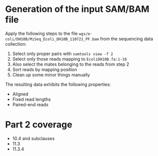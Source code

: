# Generation of the input SAM/BAM file

Apply the following steps to the file ``wgs/e-coli/DH10B/MiSeq_Ecoli_DH10B_110721_PF.bam`` from the sequencing data collection:

1. Select only proper pairs with ``samtools view -f 2``
2. Select only those reads mapping to ``EcoliDH10B.fa:1-10``
3. Also select the mates belonging to the reads from step 2
4. Sort reads by mapping position
5. Clean up some minor things manually

The resulting data exhibits the following properties:

- Aligned
- Fixed read lengths
- Paired-end reads

# Part 2 coverage

- 10.4 and subclauses
- 11.3
- 11.3.4

